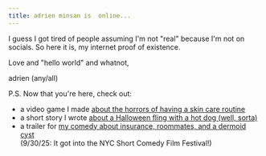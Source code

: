 ```yaml
---
title: adrien minsan is  online...
---
```


I guess I got tired of people assuming I'm not "real" because I'm not on socials. So here it is, my internet proof of existence. 

Love and "hello world" and whatnot, 

adrien (any/all)

P.S.
Now that you're here, check out:
- a video game I made <a href="https://loss-leader-games.itch.io/skinscare">about the horrors of having a skin care routine</a>
- a short story I wrote <a href="https://www.littleoldladycomedy.com/all-works/5vk6glpyyqbauydsdqbnes8cxw3znf">about a Halloween fling with a hot dog (well, sorta)</a>
- a trailer for <a href="https://vimeo.com/1095735965">my comedy about insurance, roommates, and a dermoid cyst</a> 
<br>(9/30/25: It got into the NYC Short Comedy Film Festival!)
